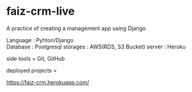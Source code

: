 # faiz-crm-live
A practice of creating a management app using Django

Language : Pyhton/Django <br>
Database : Postgresql
storages : AWS(RDS, S3 Bucket)
server : Heroku

side tools = Git, GitHub

deployed projects = 

https://faiz-crm.herokuapp.com/
